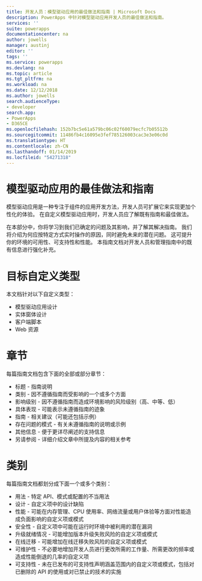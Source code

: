 ```yaml
---
title: 开发人员：模型驱动应用的最佳做法和指南 | Microsoft Docs
description: PowerApps 中针对模型驱动应用开发人员的最佳做法和指南。
services: ''
suite: powerapps
documentationcenter: na
author: jowells
manager: austinj
editor: ''
tags: ''
ms.service: powerapps
ms.devlang: na
ms.topic: article
ms.tgt_pltfrm: na
ms.workload: na
ms.date: 12/12/2018
ms.author: jowells
search.audienceType:
- developer
search.app:
- PowerApps
- D365CE
ms.openlocfilehash: 152b7bc5e61a579bc06c02f60079ecfc7b05512b
ms.sourcegitcommit: 11486fb4c16095e3fef785126003cac3e3e06c0d
ms.translationtype: HT
ms.contentlocale: zh-CN
ms.lasthandoff: 01/14/2019
ms.locfileid: "54271318"
---
```

# <a name="best-practices-and-guidance-for-model-driven-apps"></a>模型驱动应用的最佳做法和指南

模型驱动应用是一种专注于组件的应用开发方法，开发人员可扩展它来实现更加个性化的体验。 在自定义模型驱动应用时，开发人员应了解既有指南和最佳做法。 

在本部分中，你将学习到我们已确定的问题及其影响，并了解其解决指南。 我们将介绍为何应按特定方式实时操作的原因，同时避免未来的潜在问题。 这可提升你的环境的可用性、可支持性和性能。 本指南文档对开发人员和管理指南中的既有信息进行强化补充。

# <a name="targeted-customization-types"></a>目标自定义类型
本文档针对以下自定义类型：

- 模型驱动应用设计
- 实体窗体设计
- 客户端脚本
- Web 资源

# <a name="sections"></a>章节
每篇指南文档包含下面的全部或部分章节：

- 标题 - 指南说明
- 类别 - 因不遵循指南而受影响的一个或多个方面
- 影响级别 - 因不遵循指南而造成环境影响的风险级别（高、中等、低）
- 具体表现 - 可能表示未遵循指南的迹象
- 指南 - 相关建议（可能还包括示例）
- 存在问题的模式 - 有关未遵循指南的说明或示例
- 其他信息 - 便于更详尽阐述的支持信息
- 另请参阅 - 详细介绍文章中所提及内容的相关参考

# <a name="categories"></a>类别
每篇指南文档都划分成下面一个或多个类别：

- 用法 - 特定 API、模式或配置的不当用法
- 设计 - 自定义项中的设计缺陷
- 性能 - 可能在内存管理、CPU 使用率、网络流量或用户体验等方面对性能造成负面影响的自定义项或模式
- 安全性 - 自定义项中可能在运行时环境中被利用的潜在漏洞
- 升级就绪情况 - 可能增加版本升级失败风险的自定义项或模式
- 在线迁移 - 可能增加在线迁移失败风险的自定义项或模式
- 可维护性 - 不必要地增加开发人员进行更改所需的工作量、所需更改的频率或造成性能倒退的几率的自定义项
- 可支持性 - 未在已发布的可支持性声明涵盖范围内的自定义项或模式，包括对已删除的 API 的使用或对已禁止的技术的实施